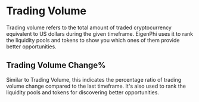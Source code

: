 # Trading Volume

Тrading volume refers to the total amount of traded cryptocurrency equivalent to US dollars during the given timeframe. EigenPhi uses it to rank the liquidity pools and tokens to show you which ones of them provide better opportunities.

## Trading Volume Change%

Similar to Trading Volume, this indicates the percentage ratio of trading volume change compared to the last timeframe. It's also used to rank the liquidity pools and tokens for discovering better opportunities.